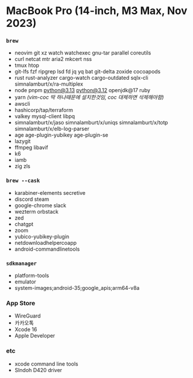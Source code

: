 MacBook Pro (14-inch, M3 Max, Nov 2023)
========

### `brew`
- neovim git xz watch watchexec gnu-tar parallel coreutils
- curl netcat mtr aria2 mkcert nss
- tmux htop
- git-lfs fzf ripgrep lsd fd jq yq bat git-delta zoxide cocoapods
- rust rust-analyzer cargo-watch cargo-outdated sqlx-cli simnalamburt/x/ra-multiplex
- node pnpm python@3.13 python@3.12 openjdk@17 ruby
- yarn *(vim-coc 딱 하나때문에 설치한것임, coc 대체하면 삭제해야함)*
- awscli
- hashicorp/tap/terraform
- valkey mysql-client libpq
- simnalamburt/x/jaso simnalamburt/x/uniqs simnalamburt/x/totp simnalamburt/x/elb-log-parser
- age age-plugin-yubikey age-plugin-se
- lazygit
- ffmpeg libavif
- k6
- iamb
- zig zls

### `brew --cask`
- karabiner-elements secretive
- discord steam
- google-chrome slack
- wezterm orbstack
- zed
- chatgpt
- zoom
- yubico-yubikey-plugin
- netdownloadhelpercoapp
- android-commandlinetools

### `sdkmanager`
- platform-tools
- emulator
- system-images;android-35;google_apis;arm64-v8a

### App Store
- WireGuard
- 카카오톡
- Xcode 16
- Apple Developer

### etc
- xcode command line tools
- SIndoh D420 driver
